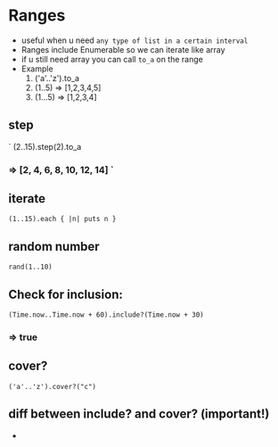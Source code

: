# Ranges 
- useful when u need `any type of list in a certain interval`
- Ranges include Enumerable  so we can iterate like array 
- if u still need array you can call `to_a` on the range 
- Example 
  1. ('a'..'z').to_a
  2. (1..5)  => [1,2,3,4,5]
  3. (1...5)  => [1,2,3,4]

## step

` (2..15).step(2).to_a
### => [2, 4, 6, 8, 10, 12, 14] `

## iterate 

`(1..15).each { |n| puts n }`

## random number 

`rand(1..10)`

## Check for inclusion:

`(Time.now..Time.now + 60).include?(Time.now + 30)`
### => true 

## cover? 

`('a'..'z').cover?("c")`

## diff between include? and cover? (important!)
- 